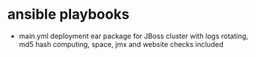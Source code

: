 # ansible playbooks
- main.yml deployment ear package for JBoss cluster with logs rotating, md5 hash computing, space, jmx and website checks included

